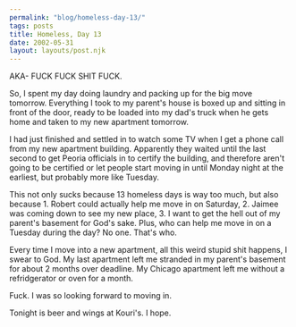 ```yaml
---
permalink: "blog/homeless-day-13/"
tags: posts
title: Homeless, Day 13
date: 2002-05-31
layout: layouts/post.njk
---
```


AKA- FUCK FUCK SHIT FUCK.

So, I spent my day doing laundry and packing up for the big move tomorrow. Everything I took to my parent's house is boxed up and sitting in front of the door, ready to be loaded into my dad's truck when he gets home and taken to my new apartment tomorrow. 

I had just finished and settled in to watch some TV when I get a phone call from my new apartment building. Apparently they waited until the last second to get Peoria officials in to certify the building, and therefore aren't going to be certified or let people start moving in until Monday night at the earliest, but probably more like Tuesday. 

This not only sucks because 13 homeless days is way too much, but also because 1. Robert could actually help me move in on Saturday, 2. Jaimee was coming down to see my new place, 3. I want to get the hell out of my parent's basement for God's sake. Plus, who can help me move in on a Tuesday during the day? No one. That's who. 

Every time I move into a new apartment, all this weird stupid shit happens, I swear to God. My last apartment left me stranded in my parent's basement for about 2 months over deadline. My Chicago apartment left me without a refridgerator or oven for a month. 

Fuck. I was so looking forward to moving in.

Tonight is beer and wings at Kouri's. I hope.